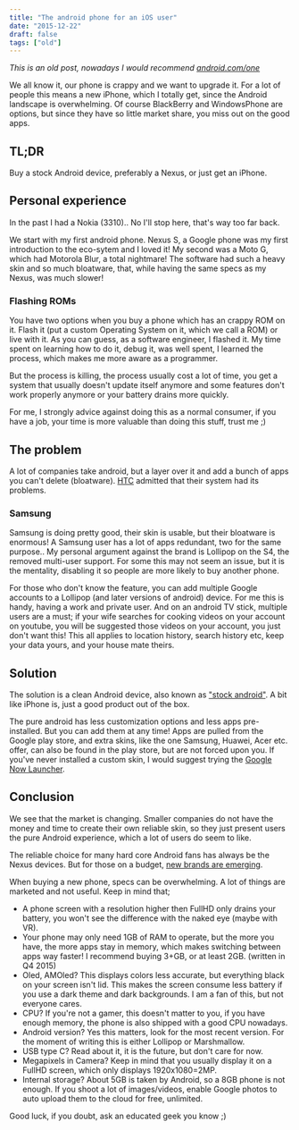 ```yaml
---
title: "The android phone for an iOS user"
date: "2015-12-22"
draft: false
tags: ["old"]
---
```


*This is an old post, nowadays I would recommend [android.com/one](http://android.com/one)*


We all know it, our phone is crappy and we want to upgrade it.
For a lot of people this means a new iPhone,
which I totally get, since the Android landscape is overwhelming.
Of course BlackBerry and WindowsPhone are options,
but since they have so little market share, you miss out on the good apps.


## TL;DR

Buy a stock Android device,
preferably a Nexus,
or just get an iPhone.

## Personal experience

In the past I had a Nokia (3310)..
No I'll stop here, that's way too far back.


We start with my first android phone.
Nexus S, a Google phone was my first introduction to the eco-sytem
and I loved it!
My second was a Moto G, which had Motorola Blur, a total nightmare!
The software had such a heavy skin and so much bloatware,
that, while having the same specs as my Nexus, was much slower!


### Flashing ROMs

You have two options when you buy a phone which has an crappy ROM on it.
Flash it (put a custom Operating System on it, which we call a ROM)
or live with it.
As you can guess, as a software engineer, I flashed it.
My time spent on learning how to do it, debug it, was well spent,
I learned the process, which makes me more aware as a programmer.


But the process is killing, the process usually cost a lot of time,
you get a system that usually doesn't update itself anymore
and some features don't work properly anymore or your battery drains more quickly.


For me, I strongly advice against doing this as a normal consumer,
if you have a job, your time is more valuable than doing this stuff, trust me ;)


## The problem

A lot of companies take android, but a layer over it
and add a bunch of apps you can't delete (bloatware).
[HTC](http://www.androidguys.com/2012/03/05/htc-admits-sense-ui-got-cluttered-aims-to-fix-with-sense-4-0/)
admitted that their system had its problems.


### Samsung

Samsung is doing pretty good, their skin is usable, but their bloatware is enormous!
A Samsung user has a lot of apps redundant, two for the same purpose..
My personal argument against the brand is Lollipop on the S4, the removed multi-user support.
For some this may not seem an issue, but it is the mentality,
disabling it so people are more likely to buy another phone.


For those who don't know the feature,
you can add multiple Google accounts to a Lollipop (and later versions of android) device.
For me this is handy, having a work and private user.
And on an android TV stick, multiple users are a must;
if your wife searches for cooking videos on your account on youtube,
you will be suggested those videos on your account, you just don't want this!
This all applies to location history, search history etc,
keep your data yours, and your house mate theirs.


## Solution

The solution is a clean Android device, also known as
["stock android"](https://www.google.com?q=stock%20android%20phones).
A bit like iPhone is, just a good product out of the box.


The pure android has less customization options and less apps pre-installed.
But you can add them at any time!
Apps are pulled from the Google play store,
and extra skins, like the one Samsung, Huawei, Acer etc. offer,
can also be found in the play store, but are not forced upon you.
If you've never installed a custom skin, I would suggest trying the
[Google Now Launcher](https://play.google.com/store/apps/details?id=com.google.android.launcher).


## Conclusion

We see that the market is changing.
Smaller companies do not have the money and time to create their own reliable skin,
so they just present users the pure Android experience,
which a lot of users do seem to like.

The reliable choice for many hard core Android fans has always be the Nexus devices.
But for those on a budget,
[new brands are emerging](http://www.phonearena.com/news/Best-2015-smartphones-that-run-stock-or-near-stock-Android_id75780).


When buying a new phone, specs can be overwhelming.
A lot of things are marketed and not useful.
Keep in mind that;

+ A phone screen with a resolution higher then FullHD only drains your battery,
you won't see the difference with the naked eye (maybe with VR).
+ Your phone may only need 1GB of RAM to operate, but the more you have,
the more apps stay in memory, which makes switching between apps way faster!
I recommend buying 3+GB, or at least 2GB. (written in Q4 2015)
+ Oled, AMOled? This displays colors less accurate,
but everything black on your screen isn't lid.
This makes the screen consume less battery if you
use a dark theme and dark backgrounds.
I am a fan of this, but not everyone cares.
+ CPU? If you're not a gamer, this doesn't matter to you,
if you have enough memory, the phone is also shipped with a good CPU nowadays.
+ Android version? Yes this matters, look for the most recent version.
For the moment of writing this is either Lollipop or Marshmallow.
+ USB type C? Read about it, it is the future, but don't care for now.
+ Megapixels in Camera?
Keep in mind that you usually display it on a FullHD screen,
which only displays 1920x1080=2MP.
+ Internal storage? About 5GB is taken by Android, so a 8GB phone is not enough.
If you shoot a lot of images/videos,
enable Google photos to auto upload them to the cloud for free, unlimited.


Good luck, if you doubt, ask an educated geek you know ;)
